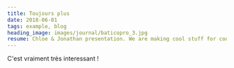 ```yaml
---
title: Toujours plus
date: 2018-06-01
tags: example, blog
heading_image: images/journal/baticopro_3.jpg
resume: Chloe & Jonathan presentation. We are making cool stuff for cool company. Just let us know by email if you would like a design from us. We design visual identity ...
---
```


C'est vraiment très interessant !
